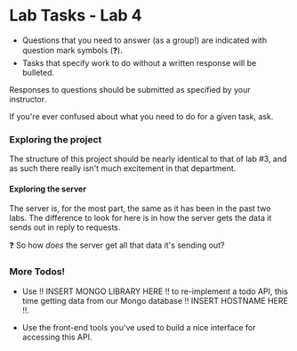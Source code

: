 # Lab Tasks - Lab 4

 - Questions that you need to answer (as a group!) are indicated with question
mark symbols (:question:).
- Tasks that specify work to do without a written response will be bulleted.

Responses to questions should be submitted as specified by your instructor.

If you're ever confused about what you need to do for a given task, ask.

### Exploring the project

The structure of this project should be nearly identical to that of lab #3,
and as such there really isn't much excitement in that department.

#### Exploring the server
The server is, for the most part, the same as it has been in the past
two labs. The difference to look for here is in how the server gets the
data it sends out in reply to requests.

:question: So how _does_ the server get all that data it's sending out?

### More Todos!

- Use :bangbang: INSERT MONGO LIBRARY HERE :bangbang: to re-implement
a todo API, this time getting data from our Mongo database :bangbang:
INSERT HOSTNAME HERE :bangbang:.

- Use the front-end tools you've used to build a nice interface for
accessing this API.

